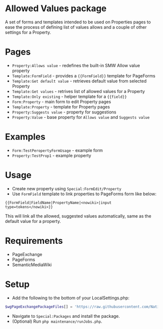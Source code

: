 # Allowed Values package

A set of forms and templates intended to be used on Properties pages to ease the
process of defining list of values allows and a couple of other settings for a Property. 

# Pages

* `Property:Allows value` - redefines the built-in SMW Allow value property
* `Template:FormField` - provides a `{{FormField}}` template for PageForms
* `Template:Get default value` - retrieves default value from selected Property
* `Template:Get values` -  retrives list of allowed values for a Property
* `Template:Only existing` - helper template for a `{{field}}`
* `Form:Property` - main form to edit Property pages
* `Template:Property` - template for Property pages
* `Property:Suggests value` -  property for suggestions
* `Property:Value` - base property for `Allows value` and `Suggests value`

# Examples

* `Form:TestPeropertyFormUsage` - example form
* `Property:TestProp1` - example property

# Usage 

* Create new property using `Special:FormEdit/Property`
* Use `FormField` template to link properties to PageForms form like below:

```
{{FormField|FieldName|PropertyName|<nowiki>|input type=tokens</nowiki>}}
```

This will link all the allowed, suggested values automatically, same as the default value
for a property.

# Requirements

* PageExchange
* PageForms
* SemanticMediaWiki

# Setup

* Add the following to the bottom of your LocalSettings.php: 
```php
$wgPageExchangePackageFiles[] = 'https://raw.githubusercontent.com/NationalGalleryOfArt/mediawiki-pages-AllowedValues/main/page-exchange.json';

```
* Navigate to `Special:Packages` and install the package.
* (Optional) Run `php maintenance/runJobs.php`.

